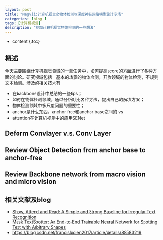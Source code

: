 ```yaml
---
layout: post
title: "Megvii:计算机视觉之物体检测与深度神经网络模型设计专场"
categories: [blog ]
tags: [计算机视觉]
description: "参加计算机视觉物体检测的一些想法"
---
```


* content
{:toc}

## 概述

今天主要围绕计算机视觉领域的一些任务中，如何提高score的方面进行了各种方面的讨论。研究领域包括：基本的场景的物体检测，开放领域的物体检测，不规则文本检测。涉及的相关技术有
* 在backbone设计中总结的一些tips；
* 如何在物体检测领域，通过分析对比各种方法，提出自己的解决方案；
* 物体检测领域中多尺度问题的重要性；
* anchor是什么东西，anchor free和anchor base之间的 vs
* attention在计算机视觉中的应用SENet

## Deform Convlayer v.s. Conv Layer

## Review Object Detection from anchor base to anchor-free

## Review Backbone network from macro vision and micro vision

## 相关文献及blog

- [Show, Attend and Read: A Simple and Strong Baseline for Irregular Text Recognition](https://arxiv.org/abs/1811.00751)
- [Mask TextSpotter: An End-to-End Trainable Neural Network for Spotting Text with Arbitrary Shapes](https://blog.csdn.net/dQCFKyQDXYm3F8rB0/article/details/81437413)
- https://blog.csdn.net/francislucien2017/article/details/88583219
